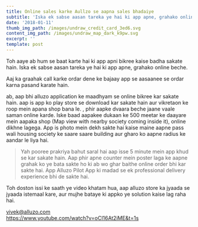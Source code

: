 ```yaml
---
title: Online sales karke Aullzo se aapna sales bhadaiye
subtitle: 'Iska ek sabse aasan tareka ye hai ki app apne, grahako online beche.'
date: '2018-01-11'
thumb_img_path: /images/undraw_credit_card_3ed6.svg
content_img_path: /images/undraw_map_dark_k9pw.svg
excerpt: ''
template: post
---
```





Toh aaye ab hum se baat karte hai ki app apni bikree kaise badha sakate hain. Iska ek sabse aasan tareka ye hai ki app apne, grahako online beche.



Aaj ka graahak call karke ordar dene ke bajaay  app se aasaanee se ordar karna pasand karate hain.

ab, aap bhi alluzo application ke maadhyam se online bikree kar sakate hain.  aap is app ko play store se download kar sakate hain aur vikretaon ke roop mein apana shop bana le. , phir aapke dvaara beche jaane vaale saman online karde. Iske baad aapakee dukaan ke 500 meetar ke daayare mein aapaka shop (Map view with nearby society coming inside it), online dikhne lagega. App is photo mein dekh sakte hai kaise maine aapne pass wali housing society ke saare saare building aur gharo ko aapne radius ke aandar le liya hai. 

> Yah pooree prakriya bahut saral hai aap isse 5 minute mein app khud se kar sakate hain. Aap phir apne counter mein poster laga ke aapne grahak ko ye bata sakte ho ki ab wo ghar baithe online order bhi kar sakte hai. App Alluzo Pilot App ki madad se ek professional delivery experience bhi de sakte hai. 





Toh doston issi ke saath ye video khatam hua, aap alluzo store ka jyaada se jyaada istemaal kare, aur mujhe bataye ki appko ye solution kaise lag raha hai. 

vivek@alluzo.com\
<https://www.youtube.com/watch?v=oCl16At2iME&t=1s>
